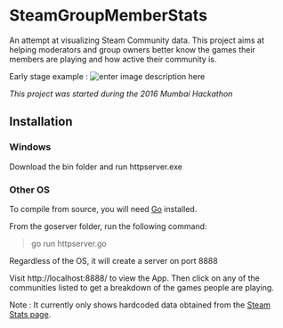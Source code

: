 # SteamGroupMemberStats


An attempt at visualizing Steam Community data. This project aims at helping moderators and group owners better know the games their members are playing and how active their community is.

Early stage example :
![enter image description here](http://i.imgur.com/LiQttDu.jpg)



*This project was started during the 2016 Mumbai Hackathon*


## Installation

### Windows
Download the bin folder and run httpserver.exe

### Other OS
To compile from source, you will need [Go](https://golang.org/dl/) installed.

From the goserver folder, run the following command:
>go run httpserver.go

Regardless of the OS, it will create a server on port 8888

Visit http://localhost:8888/ to view the App. Then click on any of the communities listed to get a breakdown of the games people are playing.

Note : It currently only shows hardcoded data obtained from the [Steam Stats page](http://store.steampowered.com/stats/).